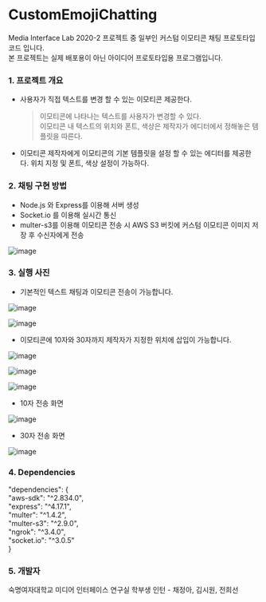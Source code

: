 # CustomEmojiChatting   
Media Interface Lab 2020-2 프로젝트 중 일부인 커스텀 이모티콘 채팅 프로토타입 코드 입니다.   
본 프로젝트는 실제 배포용이 아닌 아이디어 프로토타입용 프로그램입니다.

### 1. 프로젝트 개요   
  * 사용자가 직접 텍스트를 변경 할 수 있는 이모티콘 제공한다.   
    > 이모티콘에 나타나는 텍스트를 사용자가 변경할 수 있다.    
    > 이모티콘 내 텍스트의 위치와 폰트, 색상은 제작자가 에디터에서 정해놓은 템플릿을 따른다.      
  * 이모티콘 제작자에게 이모티콘의 기본 템플릿을 설정 할 수 있는 에디터를 제공한다. 위치 지정 및 폰트, 색상 설정이 가능하다.   
  
### 2. 채팅 구현 방법   
  * Node.js 와 Express를 이용해 서버 생성
  * Socket.io 를 이용해 실시간 통신
  * multer-s3를 이용해 이모티콘 전송 시 AWS S3 버킷에 커스텀 이모티콘 이미지 저장 후 수신자에게 전송

![image](https://user-images.githubusercontent.com/20807197/110667205-6411b580-820d-11eb-85af-7c55f2f8708b.png)

  
### 3. 실행 사진   
* 기본적인 텍스트 채팅과 이모티콘 전송이 가능합니다.
   
![image](https://user-images.githubusercontent.com/20807197/110664114-7c340580-820a-11eb-928d-1f05af96928b.png)
   
![image](https://user-images.githubusercontent.com/20807197/110667558-b7840380-820d-11eb-8d64-3873b286eb12.png)

* 이모티콘에 10자와 30자까지 제작자가 지정한 위치에 삽입이 가능합니다.
      
![image](https://user-images.githubusercontent.com/20807197/110667430-96bbae00-820d-11eb-955d-46a81f7bc0ef.png)

![image](https://user-images.githubusercontent.com/20807197/110667683-daaeb300-820d-11eb-9fef-4e35b0aab88b.png)

![image](https://user-images.githubusercontent.com/20807197/110667736-e7330b80-820d-11eb-95ad-7a82f0411a4f.png)

* 10자 전송 화면
   
![image](https://user-images.githubusercontent.com/20807197/110667355-80aded80-820d-11eb-9c55-eb90c419158d.png)
   
* 30자 전송 화면
   
![image](https://user-images.githubusercontent.com/20807197/110667952-22cdd580-820e-11eb-999c-a7d81f9174d0.png)


### 4. Dependencies   
  "dependencies": {   
      "aws-sdk": "^2.834.0",   
      "express": "^4.17.1",   
      "multer": "^1.4.2",   
      "multer-s3": "^2.9.0",   
      "ngrok": "^3.4.0",   
      "socket.io": "^3.0.5"   
  }   
  
### 5. 개발자   
숙명여자대학교 미디어 인터페이스 연구실 학부생 인턴 - 채정아, 김시원, 전희선

